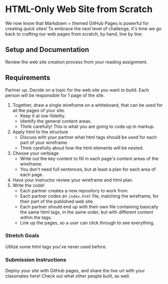 # HTML-Only Web Site from Scratch

We now know that Markdown + themed GitHub Pages is powerful for creating quick sites! To embrace the next level of challenge, it's time we go back to crafting our web pages from scratch, by hand, line by line. 

## Setup and Documentation

Review the web site creation process from your reading assignment.

## Requirements

Partner up. Decide on a topic for the web site you want to build. Each person will be responsible for 1 page of the site.

1. Together, draw a single wireframe on a whiteboard, that can be used for all the pages of your site. 
    - Keep it at low-fidelity.
    - Identify the general content areas.
    - Think carefully! This is what you are going to code up in markup.
1. Apply html to the structure
    - Discuss with your partner what html tags should be used for each part of your wireframe.
    - Think carefully about how the html elements will be nested.
1. Choose your verbiage
    - Write out the key content to fill in each page's content areas of the wireframe. 
    - You don't need full sentences, but at least a plan for each area of each page.
1. Have your instructor review your wireframe and html plan.
1. Write the code!
    - Each partner creates a new repository to work from. 
    - Each partner codes an `index.html` file, matching the wireframe, for their part of the published web site. 
    - Each partner should end up with their own file containing basically the same html tags, in the same order, but with different content within the tags.
    - Link up the pages, so a user can click through to see everything. 

### Stretch Goals

Utilize some html tags you've never used before. 

### Submission Instructions

Deploy your site with GitHub pages, and share the live url with your classmates here! Check out what other people built, as well.
